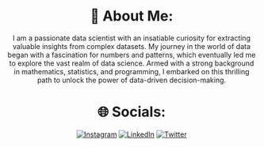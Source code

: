 <div align="center">
  
# 💫 About Me:
I am a passionate data scientist with an insatiable curiosity for extracting valuable insights from complex datasets. My journey in the world of data began with a fascination for numbers and patterns, which eventually led me to explore the vast realm of data science. Armed with a strong background in mathematics, statistics, and programming, I embarked on this thrilling path to unlock the power of data-driven decision-making.

# 🌐 Socials:
[![Instagram](https://img.shields.io/badge/Instagram-%23E4405F.svg?logo=Instagram&logoColor=white)](https://instagram.com/__shenoy__) [![LinkedIn](https://img.shields.io/badge/LinkedIn-%230077B5.svg?logo=linkedin&logoColor=white)](https://linkedin.com/in/s-sreenivasa-shenoy) [![Twitter](https://img.shields.io/badge/Twitter-%231DA1F2.svg?logo=Twitter&logoColor=white)](https://twitter.com/shenoy_sss)

<!--# 💻 Tech Stack:
![C](https://img.shields.io/badge/c-%2300599C.svg?style=plastic&logo=c&logoColor=white) ![C++](https://img.shields.io/badge/c++-%2300599C.svg?style=plastic&logo=c%2B%2B&logoColor=white) ![Java](https://img.shields.io/badge/java-%23ED8B00.svg?style=plastic&logo=java&logoColor=white) ![Python](https://img.shields.io/badge/python-3670A0?style=plastic&logo=python&logoColor=ffdd54) ![HTML5](https://img.shields.io/badge/html5-%23E34F26.svg?style=plastic&logo=html5&logoColor=white) ![CSS3](https://img.shields.io/badge/css3-%231572B6.svg?style=plastic&logo=css3&logoColor=white) ![JavaScript](https://img.shields.io/badge/javascript-%23323330.svg?style=plastic&logo=javascript&logoColor=%23F7DF1E) ![PHP](https://img.shields.io/badge/php-%23777BB4.svg?style=plastic&logo=php&logoColor=white) ![Cloudflare](https://img.shields.io/badge/Cloudflare-F38020?style=plastic&logo=Cloudflare&logoColor=white) ![Netlify](https://img.shields.io/badge/netlify-%23000000.svg?style=plastic&logo=netlify&logoColor=#00C7B7) ![Anaconda](https://img.shields.io/badge/Anaconda-%2344A833.svg?style=plastic&logo=anaconda&logoColor=white) ![Bootstrap](https://img.shields.io/badge/bootstrap-%23563D7C.svg?style=plastic&logo=bootstrap&logoColor=white) ![ANDROID](https://img.shields.io/badge/android-%2320232a.svg?style=plastic&logo=android&logoColor=%a4c639) ![MongoDB](https://img.shields.io/badge/MongoDB-%234ea94b.svg?style=plastic&logo=mongodb&logoColor=white) ![MySQL](https://img.shields.io/badge/mysql-%2300f.svg?style=plastic&logo=mysql&logoColor=white) ![Canva](https://img.shields.io/badge/Canva-%2300C4CC.svg?style=plastic&logo=Canva&logoColor=white) 	![Figma](https://img.shields.io/badge/figma-%23F24E1E.svg?style=plastic&logo=figma&logoColor=white) ![NumPy](https://img.shields.io/badge/numpy-%23013243.svg?style=plastic&logo=numpy&logoColor=white) ![Pandas](https://img.shields.io/badge/pandas-%23150458.svg?style=plastic&logo=pandas&logoColor=white) ![scikit-learn](https://img.shields.io/badge/scikit--learn-%23F7931E.svg?style=plastic&logo=scikit-learn&logoColor=white) ![LINUX](https://img.shields.io/badge/Linux-FCC624?style=plastic&logo=linux&logoColor=black)

# 📊 GitHub Stats:
![](https://github-readme-stats.vercel.app/api?username=ssreenivasashenoy&theme=chartreuse-dark&hide_border=false&include_all_commits=true&count_private=true)
![](https://github-readme-streak-stats.herokuapp.com/?user=ssreenivasashenoy&theme=chartreuse-dark&hide_border=false)<br/>
![](https://github-readme-stats.vercel.app/api/top-langs/?username=ssreenivasashenoy&theme=chartreuse-dark&hide_border=false&include_all_commits=true&count_private=true&layout=compact)

# 🏆 GitHub Trophies
![](https://github-profile-trophy.vercel.app/?username=ssreenivasashenoy&theme=matrix&no-frame=false&no-bg=false&margin-w=4)


---

[![](https://visitcount.itsvg.in/api?id=ssreenivasashenoy&icon=5&color=3)](https://visitcount.itsvg.in)

---
-->

<!--- snake section --->
<!-- ![snake gif](https://github.com/ssreenivasashenoy/ssreenivasashenoy/blob/output/github-contribution-grid-snake.gif)
</div>-->
